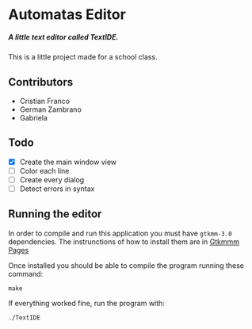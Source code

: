 # Automatas Editor
##### A little text editor called TextIDE.
This is a little project made for a school class.

## Contributors
 - Cristian Franco
 - German Zambrano
 - Gabriela

## Todo
- [x] Create the main window view
- [ ] Color each line
- [ ] Create every dialog
- [ ] Detect errors in syntax

## Running the editor

In order to compile and run this application you must have `gtkmm-3.0` dependencies.
The instrunctions of how to install them are in [Gtkmmm Pages](https://www.gtkmm.org/en/download.html) 

Once installed you should be able to compile the program running these command:
```
make
```
If everything worked fine, run the program with:
```
./TextIDE
```